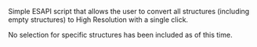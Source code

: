 Simple ESAPI script that allows the user to convert all structures (including empty structures) to High Resolution with a single click.

No selection for specific structures has been included as of this time.
